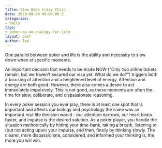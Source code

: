 ```yaml
---
title: Slow Down Crazy Child
date: 2020-08-09 00:00:00 Z
categories:
- daily
tags:
- poker-as-an-analogy-for-life
layout: post
author: Ted
---
```


One parallel between poker and life is the ability and necessity to slow down when at specific moments.

An important decision that needs to be made NOW ("Only two airline tickets remain, but we haven't secured our visa yet. What do we do?") triggers both a focusing of attention and a heightened level of energy. Attention and energy are both good. However, there also comes a desire to act immediately impulsively. This is not good, as these moments are often the time for slow, deliberate, and dispassionate reasoning.

In every poker session you ever play, there is at least one spot that is important and affects our biology and psychology the same was an important real-life decision would - our attention narrows, our heart beats faster, and impulse is the desired solution. As a poker player, you handle the situation methodically by hitting your time-bank, taking a breath, listening to (but not acting upon) your impulse, and then, finally by thinking slowly. The clearer, more dispassionate, considered, and informed your thinking is, the more you will win.
